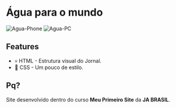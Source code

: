 # Água para o mundo
<img src="https://i.ibb.co/hL1hkXR/Agua-Phone.gif" alt="Agua-Phone" border="0">
<img src="https://i.ibb.co/M66vfBb/Agua-PC.gif" alt="Agua-PC" border="0">

## Features
- 💀 HTML - Estrutura visual do Jornal.
- 👗 CSS - Um pouco de estilo.

## Pq?
Site desenvolvido dentro do curso **Meu Primeiro Site** da  **JA BRASIL**.
